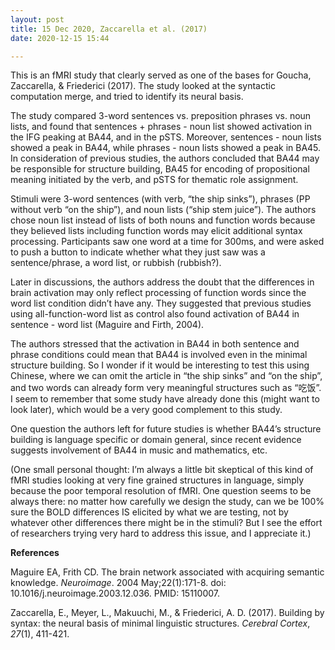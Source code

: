 ```yaml
---
layout: post
title: 15 Dec 2020, Zaccarella et al. (2017)
date: 2020-12-15 15:44

---
```

<!-- wp:paragraph -->
<p>This is an fMRI study that clearly served as one of the bases for Goucha, Zaccarella, &amp; Friederici (2017). The study looked at the syntactic computation merge, and tried to identify its neural basis.</p>
<!-- /wp:paragraph -->

<!-- wp:paragraph -->
<p>The study compared 3-word sentences vs. preposition phrases vs. noun lists, and found that sentences + phrases - noun list showed activation in the IFG peaking at BA44, and in the pSTS. Moreover, sentences - noun lists showed a peak in BA44, while phrases - noun lists showed a peak in BA45. In consideration of previous studies, the authors concluded that BA44 may be responsible for structure building, BA45 for encoding of propositional meaning initiated by the verb, and pSTS for thematic role assignment.</p>
<!-- /wp:paragraph -->

<!-- wp:paragraph -->
<p>Stimuli were 3-word sentences (with verb, “the ship sinks”), phrases (PP without verb “on the ship”), and noun lists (“ship stem juice”). The authors chose noun list instead of lists of both nouns and function words because they believed lists including function words may elicit additional syntax processing. Participants saw one word at a time for 300ms, and were asked to push a button to indicate whether what they just saw was a sentence/phrase, a word list, or rubbish (rubbish?).</p>
<!-- /wp:paragraph -->

<!-- wp:paragraph -->
<p>Later in discussions, the authors address the doubt that the differences in brain activation may only reflect processing of function words since the word list condition didn’t have any. They suggested that previous studies using all-function-word list as control also found activation of BA44 in sentence - word list (Maguire and Firth, 2004).</p>
<!-- /wp:paragraph -->

<!-- wp:paragraph -->
<p>The authors stressed that the activation in BA44 in both sentence and phrase conditions could mean that BA44 is involved even in the minimal structure building. So I wonder if it would be interesting to test this using Chinese, where we can omit the article in “the ship sinks” and “on the ship”, and two words can already form very meaningful structures such as “吃饭”. I seem to remember that some study have already done this (might want to look later), which would be a very good complement to this study.</p>
<!-- /wp:paragraph -->

<!-- wp:paragraph -->
<p>One question the authors left for future studies is whether BA44’s structure building is language specific or domain general, since recent evidence suggests involvement of BA44 in music and mathematics, etc.</p>
<!-- /wp:paragraph -->

<!-- wp:paragraph -->
<p>(One small personal thought: I’m always a little bit skeptical of this kind of fMRI studies looking at very fine grained structures in language, simply because the poor temporal resolution of fMRI. One question seems to be always there: no matter how carefully we design the study, can we be 100% sure the BOLD differences IS elicited by what we are testing, not by whatever other differences there might be in the stimuli? But I see the effort of researchers trying very hard to address this issue, and I appreciate it.)</p>
<!-- /wp:paragraph -->

<!-- wp:paragraph -->
<p><strong>References </strong></p>
<!-- /wp:paragraph -->

<!-- wp:paragraph -->
<p>Maguire EA, Frith CD. The brain network associated with acquiring semantic knowledge. <em>Neuroimage</em>. 2004 May;22(1):171-8. doi: 10.1016/j.neuroimage.2003.12.036. PMID: 15110007.</p>
<!-- /wp:paragraph -->

<!-- wp:paragraph -->
<p>Zaccarella, E., Meyer, L., Makuuchi, M., &amp; Friederici, A. D. (2017). Building by syntax: the neural basis of minimal linguistic structures. <em>Cerebral Cortex</em>, <em>27</em>(1), 411-421.</p>
<!-- /wp:paragraph -->
